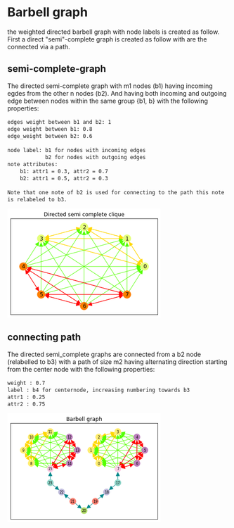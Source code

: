 
# Barbell graph

the weighted directed barbell graph with node labels is created as follow. First a direct "semi"-complete graph is created as follow with are the connected via a path.

## semi-complete-graph
The directed semi-complete graph with m1 nodes (b1) having incoming 
    egdes from the other n nodes (b2). And having both incoming and outgoing
    edge between nodes within the same group {b1, b} with the following
    properties:

    edges weight between b1 and b2: 1
    edge weight between b1: 0.8
    edge_weight between b2: 0.6

    node label: b1 for nodes with incoming edges
                b2 for nodes with outgoing edges
    note attributes:
        b1: attr1 = 0.3, attr2 = 0.7
        b2: attr1 = 0.5, attr2 = 0.3

    Note that one note of b2 is used for connecting to the path this note is relabeled to b3.

![semi-complete directed graph](https://raw.githubusercontent.com/tonyPo/graphcase_experiments/main/barbellgraphs/images/clique.png)

## connecting path

The directed semi_complete graphs are connected from a b2 node (relabelled to b3) 
with a path of size m2 having alternating direction starting from the center node with the following properties:

    weight : 0.7
    label : b4 for centernode, increasing numbering towards b3
    attr1 : 0.25
    attr2 : 0.75

![barbell graph](https://raw.githubusercontent.com/tonyPo/graphcase_experiments/main/barbellgraphs/images/barbell.png)





